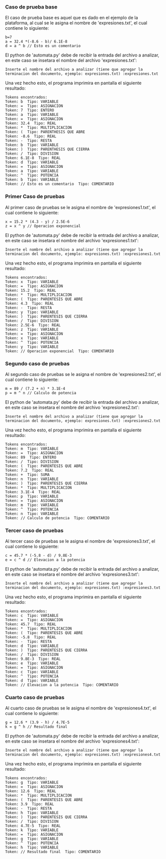 ### **Caso de prueba base**

El caso de prueba base es aquel que es dado en el ejemplo de la plataforma, al cual se le asigna el nombre de 'expresiones.txt', el cual contiene lo siguiente:
```plaintext
b=7
a = 32.4 *(-8.6 - b)/ 6.1E-8
d = a ^ b // Esto es un comentario
```
El python de 'automata.py' debe de recibir la entrada del archivo a analizar, en este caso se insetara el nombre del archivo 'expresiones.txt':

```plaintext
Inserte el nombre del archivo a analizar (tiene que agregar la terminacion del documento, ejemplo: expresiones.txt) :expresiones.txt
```
Una vez hecho esto, el programa imprimira en pantalla el siguiente resultado:

```plaintext
Tokens encontrados:
Token: b  Tipo: VARIABLE
Token: =  Tipo: ASIGNACION
Token: 7  Tipo: ENTERO
Token: a  Tipo: VARIABLE
Token: =  Tipo: ASIGNACION
Token: 32.4  Tipo: REAL
Token: *  Tipo: MULTIPLICACION
Token: (  Tipo: PARENTHESIS QUE ABRE
Token: -8.6  Tipo: REAL
Token: -  Tipo: RESTA
Token: b  Tipo: VARIABLE
Token: )  Tipo: PARENTHESIS QUE CIERRA
Token: /  Tipo: DIVISION
Token: 6.1E-8  Tipo: REAL
Token: d  Tipo: VARIABLE
Token: =  Tipo: ASIGNACION
Token: a  Tipo: VARIABLE
Token: ^  Tipo: POTENCIA
Token: b  Tipo: VARIABLE
Token: // Esto es un comentario  Tipo: COMENTARIO
```

### **Primer Caso de pruebas**

Al primer caso de pruebas se le asigna el nombre de 'expresiones1.txt', el cual contiene lo siguiente:
```plaintext
x = 15.2 * (4.3 - y) / 2.5E-6
z = x ^ y // Operacion exponencial
```
El python de 'automata.py' debe de recibir la entrada del archivo a analizar, en este caso se insetara el nombre del archivo 'expresiones1.txt':

```plaintext
Inserte el nombre del archivo a analizar (tiene que agregar la terminacion del documento, ejemplo: expresiones.txt) :expresiones1.txt
```
Una vez hecho esto, el programa imprimira en pantalla el siguiente resultado:

```plaintext
Tokens encontrados:
Token: x  Tipo: VARIABLE
Token: =  Tipo: ASIGNACION
Token: 15.2  Tipo: REAL
Token: *  Tipo: MULTIPLICACION
Token: (  Tipo: PARENTESIS QUE ABRE
Token: 4.3  Tipo: REAL
Token: -  Tipo: RESTA
Token: y  Tipo: VARIABLE
Token: )  Tipo: PARENTESIS QUE CIERRA
Token: /  Tipo: DIVISION
Token: 2.5E-6  Tipo: REAL
Token: z  Tipo: VARIABLE
Token: =  Tipo: ASIGNACION
Token: x  Tipo: VARIABLE
Token: ^  Tipo: POTENCIA
Token: y  Tipo: VARIABLE
Token: // Operacion exponencial  Tipo: COMENTARIO
```


### **Segundo caso de pruebas**

Al segundo caso de pruebas se le asigna el nombre de 'expresiones2.txt', el cual contiene lo siguiente:
```plaintext
m = 89 / (7.2 + n) * 3.1E-4
p = m ^ n // Calculo de potencia
```
El python de 'automata.py' debe de recibir la entrada del archivo a analizar, en este caso se insetara el nombre del archivo 'expresiones2.txt':

```plaintext
Inserte el nombre del archivo a analizar (tiene que agregar la terminacion del documento, ejemplo: expresiones.txt) :expresiones2.txt
```
Una vez hecho esto, el programa imprimira en pantalla el siguiente resultado:

```plaintext
Tokens encontrados:
Token: m  Tipo: VARIABLE
Token: =  Tipo: ASIGNACION
Token: 89  Tipo: ENTERO
Token: /  Tipo: DIVISION
Token: (  Tipo: PARENTESIS QUE ABRE
Token: 7.2  Tipo: REAL
Token: +  Tipo: SUMA
Token: n  Tipo: VARIABLE
Token: )  Tipo: PARENTESIS QUE CIERRA
Token: *  Tipo: MULTIPLICACION
Token: 3.1E-4  Tipo: REAL
Token: p  Tipo: VARIABLE
Token: =  Tipo: ASIGNACION
Token: m  Tipo: VARIABLE
Token: ^  Tipo: POTENCIA
Token: n  Tipo: VARIABLE
Token: // Calculo de potencia  Tipo: COMENTARIO
```


### **Tercer caso de pruebas**
Al tercer caso de pruebas se le asigna el nombre de 'expresiones3.txt', el cual contiene lo siguiente:
```plaintext
c = 45.7 * (-5.8 - d) / 9.8E-3
e = c ^ d // Elevacion a la potencia
```
El python de 'automata.py' debe de recibir la entrada del archivo a analizar, en este caso se insetara el nombre del archivo 'expresiones3.txt':

```plaintext
Inserte el nombre del archivo a analizar (tiene que agregar la terminacion del documento, ejemplo: expresiones.txt) :expresiones3.txt
```
Una vez hecho esto, el programa imprimira en pantalla el siguiente resultado:

```plaintext
Tokens encontrados:
Token: c  Tipo: VARIABLE
Token: =  Tipo: ASIGNACION
Token: 45.7  Tipo: REAL
Token: *  Tipo: MULTIPLICACION
Token: (  Tipo: PARENTESIS QUE ABRE
Token: -5.8  Tipo: REAL
Token: -  Tipo: RESTA
Token: d  Tipo: VARIABLE
Token: )  Tipo: PARENTESIS QUE CIERRA
Token: /  Tipo: DIVISION
Token: 9.8E-3  Tipo: REAL
Token: e  Tipo: VARIABLE
Token: =  Tipo: ASIGNACION
Token: c  Tipo: VARIABLE
Token: ^  Tipo: POTENCIA
Token: d  Tipo: VARIABLE
Token: // Elevacion a la potencia  Tipo: COMENTARIO
```


### **Cuarto caso de pruebas**

Al cuarto caso de pruebas se le asigna el nombre de 'expresiones4.txt', el cual contiene lo siguiente:
```plaintext
g = 12.6 * (3.9 - h) / 4.7E-5
k = g ^ h // Resultado final
```
El python de 'automata.py' debe de recibir la entrada del archivo a analizar, en este caso se insetara el nombre del archivo 'expresiones4.txt':

```plaintext
Inserte el nombre del archivo a analizar (tiene que agregar la terminacion del documento, ejemplo: expresiones.txt) :expresiones4.txt
```
Una vez hecho esto, el programa imprimira en pantalla el siguiente resultado:

```plaintext
Tokens encontrados:
Token: g  Tipo: VARIABLE
Token: =  Tipo: ASIGNACION
Token: 12.6  Tipo: REAL
Token: *  Tipo: MULTIPLICACION
Token: (  Tipo: PARENTESIS QUE ABRE
Token: 3.9  Tipo: REAL
Token: -  Tipo: RESTA
Token: h  Tipo: VARIABLE
Token: )  Tipo: PARENTESIS QUE CIERRA
Token: /  Tipo: DIVISION
Token: 4.7E-5  Tipo: REAL
Token: k  Tipo: VARIABLE
Token: =  Tipo: ASIGNACION
Token: g  Tipo: VARIABLE
Token: ^  Tipo: POTENCIA
Token: h  Tipo: VARIABLE
Token: // Resultado final  Tipo: COMENTARIO
```
